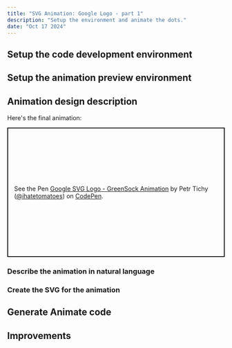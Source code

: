 ```yaml
---
title: "SVG Animation: Google Logo - part 1"
description: "Setup the environment and animate the dots."
date: "Oct 17 2024"
---
```


## Setup the code development environment

## Setup the animation preview environment

## Animation design description
Here's the final animation:

<p class="codepen" data-height="300" data-default-tab="result" data-slug-hash="PPwqMN" data-pen-title="Google SVG Logo - GreenSock Animation" data-user="ihatetomatoes" style="height: 300px; box-sizing: border-box; display: flex; align-items: center; justify-content: center; border: 2px solid; margin: 1em 0; padding: 1em;">
  <span>See the Pen <a href="https://codepen.io/ihatetomatoes/pen/PPwqMN">
  Google SVG Logo - GreenSock Animation</a> by Petr Tichy (<a href="https://codepen.io/ihatetomatoes">@ihatetomatoes</a>)
  on <a href="https://codepen.io">CodePen</a>.</span>
</p>
<script async src="https://cpwebassets.codepen.io/assets/embed/ei.js"></script>

### Describe the animation in natural language
### Create the SVG for the animation

## Generate Animate code

## Improvements
